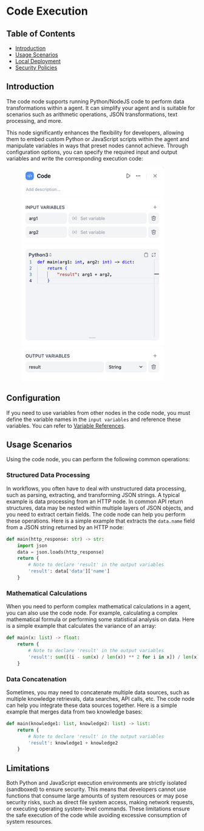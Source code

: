 # Code Execution

## Table of Contents
- [Introduction](#introduction)
- [Usage Scenarios](#usage-scenarios)
- [Local Deployment](#local-deployment)
- [Security Policies](#security-policies)

## Introduction

The code node supports running Python/NodeJS code to perform data transformations within a agent. It can simplify your agent and is suitable for scenarios such as arithmetic operations, JSON transformations, text processing, and more.

This node significantly enhances the flexibility for developers, allowing them to embed custom Python or JavaScript scripts within the agent and manipulate variables in ways that preset nodes cannot achieve. Through configuration options, you can specify the required input and output variables and write the corresponding execution code:

<figure><img src="/en/.gitbook/assets/guides/workflow/node/code/image (157).png" alt="" width="375"><figcaption></figcaption></figure>

## Configuration
If you need to use variables from other nodes in the code node, you must define the variable names in the `input variables` and reference these variables. You can refer to [Variable References](../key_concept.md#variables).

## Usage Scenarios
Using the code node, you can perform the following common operations:

### Structured Data Processing
In workflows, you often have to deal with unstructured data processing, such as parsing, extracting, and transforming JSON strings. A typical example is data processing from an HTTP node. In common API return structures, data may be nested within multiple layers of JSON objects, and you need to extract certain fields. The code node can help you perform these operations. Here is a simple example that extracts the `data.name` field from a JSON string returned by an HTTP node:

```python
def main(http_response: str) -> str:
    import json
    data = json.loads(http_response)
    return {
        # Note to declare 'result' in the output variables
        'result': data['data']['name'] 
    }
```

### Mathematical Calculations
When you need to perform complex mathematical calculations in a agent, you can also use the code node. For example, calculating a complex mathematical formula or performing some statistical analysis on data. Here is a simple example that calculates the variance of an array:

```python
def main(x: list) -> float:
    return {
        # Note to declare 'result' in the output variables
        'result': sum([(i - sum(x) / len(x)) ** 2 for i in x]) / len(x)
    }
```

### Data Concatenation
Sometimes, you may need to concatenate multiple data sources, such as multiple knowledge retrievals, data searches, API calls, etc. The code node can help you integrate these data sources together. Here is a simple example that merges data from two knowledge bases:

```python
def main(knowledge1: list, knowledge2: list) -> list:
    return {
        # Note to declare 'result' in the output variables
        'result': knowledge1 + knowledge2
    }
```

## Limitations
Both Python and JavaScript execution environments are strictly isolated (sandboxed) to ensure security. This means that developers cannot use functions that consume large amounts of system resources or may pose security risks, such as direct file system access, making network requests, or executing operating system-level commands. These limitations ensure the safe execution of the code while avoiding excessive consumption of system resources.